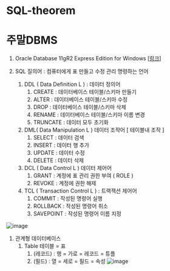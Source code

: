 # SQL-theorem
# 주말DBMS

1.  Oracle Database 11gR2 Express Edition for Windows [[링크](https://www.notion.so/DBMS-be3a6e3d890b4129826224cb0a0918f7)]

1. SQL 질의어 : 컴퓨터에게 표 만들고 수정 관리 명령하는 언어
    1. DDL ( Data Definition L ) : 데이터 정의어
        1. CREATE : 데이터베이스 테이블/스키마 만들기 
        2. ALTER : 데이터베이스 테이블/스키마 수정 
        3. DROP : 데이터베이스 테이블/스키마 삭제
        4. RENAME : 데이터베이스 테이블/스키마 이름 변경 
        5. TRUNCATE : 데이터 모두 초기화 
    2. DML( Data Manipulation L ) 데이터 조작어   [ 테이블내 조작 ]
        1. SELECT : 데이터 검색
        2. INSERT : 데이터 행 추가 
        3. UPDATE : 데이터 수정 
        4. DELETE : 데이터 삭제 
    3. DCL ( Data Control L ) 데이터 제어어
        1. GRANT : 계정에 표 관리 권한 부여 ( ROLE ) 
        2. REVOKE : 계정에 권한 해제
    4. TCL  ( Transaction Control L ) : 트랙잭션 제어어
        1. COMMIT : 작성된 명령어 실행 
        2. ROLLBACK : 작성된 명령어 취소 
        3. SAVEPOINT : 작성된 명령어 이름 지정 

![image](https://user-images.githubusercontent.com/92840513/176982687-12aed22c-9d94-4c63-a5ad-fa63d175ed4f.png)

1. 관계형 데이터베이스 
    1. Table 테이블 = 표
        1. (레코드) : 행 = 가로 = 레코드 = 튜플
        2. (필드) : 열 = 세로 = 필드 = 속성
        ![image](https://user-images.githubusercontent.com/92840513/176982706-e59d9c83-bc32-417b-ad0b-ffa300252ae2.png)

